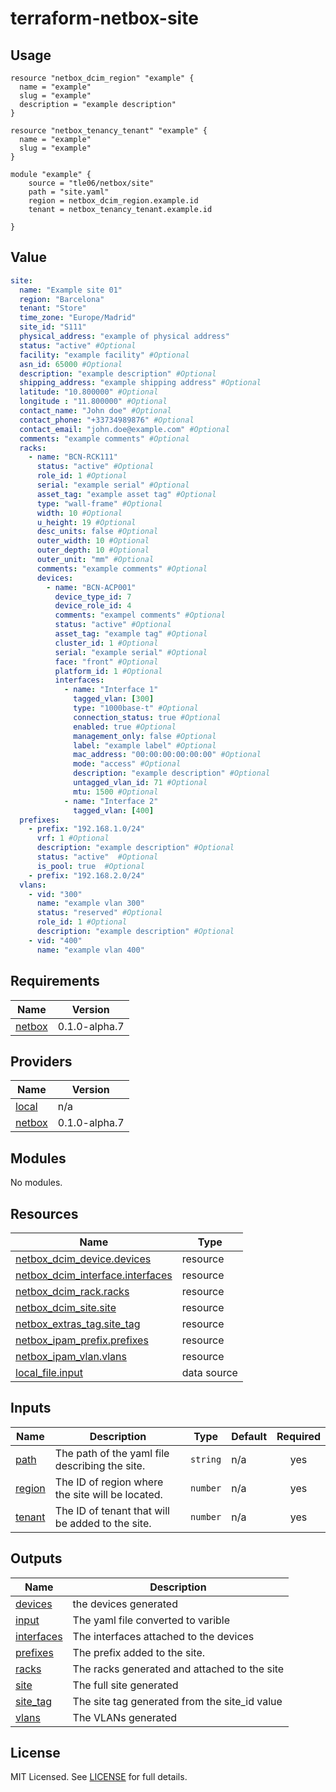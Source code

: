 # terraform-netbox-site

## Usage

```hcl
resource "netbox_dcim_region" "example" {
  name = "example"
  slug = "example"
  description = "example description"
}

resource "netbox_tenancy_tenant" "example" {
  name = "example"
  slug = "example"
}

module "example" {
    source = "tle06/netbox/site"
    path = "site.yaml"
    region = netbox_dcim_region.example.id
    tenant = netbox_tenancy_tenant.example.id
    
}
```

## Value

```yaml
site:
  name: "Example site 01"
  region: "Barcelona"
  tenant: "Store"
  time_zone: "Europe/Madrid"
  site_id: "S111"
  physical_address: "example of physical address"
  status: "active" #Optional
  facility: "example facility" #Optional
  asn_id: 65000 #Optional
  description: "example description" #Optional
  shipping_address: "example shipping address" #Optional
  latitude: "10.800000" #Optional
  longitude : "11.800000" #Optional
  contact_name: "John doe" #Optional
  contact_phone: "+33734989876" #Optional
  contact_email: "john.doe@example.com" #Optional
  comments: "example comments" #Optional
  racks:
    - name: "BCN-RCK111"
      status: "active" #Optional
      role_id: 1 #Optional
      serial: "example serial" #Optional
      asset_tag: "example asset tag" #Optional
      type: "wall-frame" #Optional
      width: 10 #Optional
      u_height: 19 #Optional
      desc_units: false #Optional
      outer_width: 10 #Optional
      outer_depth: 10 #Optional
      outer_unit: "mm" #Optional
      comments: "example comments" #Optional
      devices:
        - name: "BCN-ACP001"
          device_type_id: 7
          device_role_id: 4
          comments: "exampel comments" #Optional
          status: "active" #Optional
          asset_tag: "example tag" #Optional
          cluster_id: 1 #Optional
          serial: "example serial" #Optional
          face: "front" #Optional
          platform_id: 1 #Optional
          interfaces:
            - name: "Interface 1"
              tagged_vlan: [300]
              type: "1000base-t" #Optional
              connection_status: true #Optional
              enabled: true #Optional
              management_only: false #Optional
              label: "example label" #Optional
              mac_address: "00:00:00:00:00:00" #Optional
              mode: "access" #Optional
              description: "example description" #Optional
              untagged_vlan_id: 71 #Optional
              mtu: 1500 #Optional
            - name: "Interface 2"
              tagged_vlan: [400]
  prefixes:
    - prefix: "192.168.1.0/24"
      vrf: 1 #Optional
      description: "example description" #Optional
      status: "active"  #Optional
      is_pool: true  #Optional
    - prefix: "192.168.2.0/24"
  vlans:
    - vid: "300"
      name: "example vlan 300"
      status: "reserved" #Optional
      role_id: 1 #Optional
      description: "example description" #Optional
    - vid: "400"
      name: "example vlan 400"
```

## Requirements

| Name | Version |
|------|---------|
| <a name="requirement_netbox"></a> [netbox](#requirement\_netbox) | 0.1.0-alpha.7 |

## Providers

| Name | Version |
|------|---------|
| <a name="provider_local"></a> [local](#provider\_local) | n/a |
| <a name="provider_netbox"></a> [netbox](#provider\_netbox) | 0.1.0-alpha.7 |

## Modules

No modules.

## Resources

| Name | Type |
|------|------|
| [netbox_dcim_device.devices](https://registry.terraform.io/providers/tle06/netbox/0.1.0-alpha.7/docs/resources/dcim_device) | resource |
| [netbox_dcim_interface.interfaces](https://registry.terraform.io/providers/tle06/netbox/0.1.0-alpha.7/docs/resources/dcim_interface) | resource |
| [netbox_dcim_rack.racks](https://registry.terraform.io/providers/tle06/netbox/0.1.0-alpha.7/docs/resources/dcim_rack) | resource |
| [netbox_dcim_site.site](https://registry.terraform.io/providers/tle06/netbox/0.1.0-alpha.7/docs/resources/dcim_site) | resource |
| [netbox_extras_tag.site_tag](https://registry.terraform.io/providers/tle06/netbox/0.1.0-alpha.7/docs/resources/extras_tag) | resource |
| [netbox_ipam_prefix.prefixes](https://registry.terraform.io/providers/tle06/netbox/0.1.0-alpha.7/docs/resources/ipam_prefix) | resource |
| [netbox_ipam_vlan.vlans](https://registry.terraform.io/providers/tle06/netbox/0.1.0-alpha.7/docs/resources/ipam_vlan) | resource |
| [local_file.input](https://registry.terraform.io/providers/hashicorp/local/latest/docs/data-sources/file) | data source |

## Inputs

| Name | Description | Type | Default | Required |
|------|-------------|------|---------|:--------:|
| <a name="input_path"></a> [path](#input\_path) | The path of the yaml file describing the site. | `string` | n/a | yes |
| <a name="input_region"></a> [region](#input\_region) | The ID of region where the site will be located. | `number` | n/a | yes |
| <a name="input_tenant"></a> [tenant](#input\_tenant) | The ID of tenant that will be added to the site. | `number` | n/a | yes |

## Outputs

| Name | Description |
|------|-------------|
| <a name="output_devices"></a> [devices](#output\_devices) | the devices generated |
| <a name="output_input"></a> [input](#output\_input) | The yaml file converted to varible |
| <a name="output_interfaces"></a> [interfaces](#output\_interfaces) | The interfaces attached to the devices |
| <a name="output_prefixes"></a> [prefixes](#output\_prefixes) | The prefix added to the site. |
| <a name="output_racks"></a> [racks](#output\_racks) | The racks generated and attached to the site |
| <a name="output_site"></a> [site](#output\_site) | The full site generated |
| <a name="output_site_tag"></a> [site\_tag](#output\_site\_tag) | The site tag generated from the site\_id value |
| <a name="output_vlans"></a> [vlans](#output\_vlans) | The VLANs generated |


## License

MIT Licensed. See [LICENSE](LICENSE) for full details.